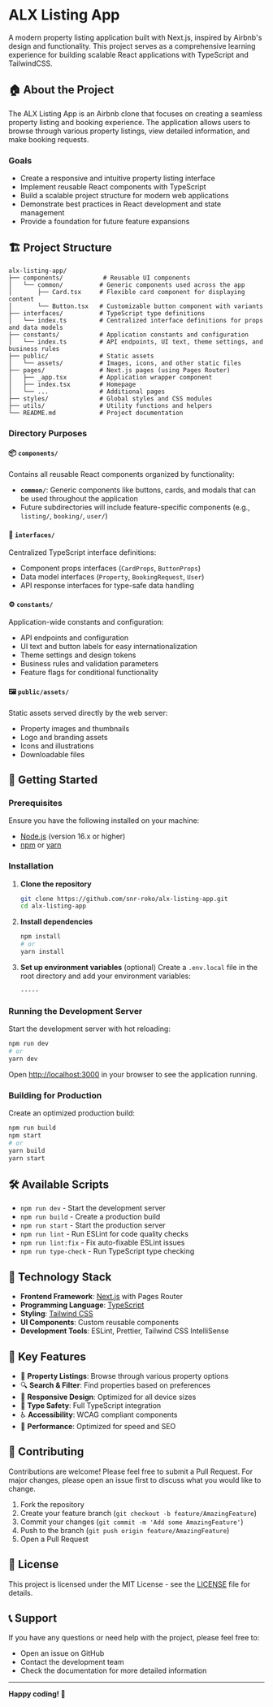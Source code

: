 # ALX Listing App

A modern property listing application built with Next.js, inspired by Airbnb's design and functionality. This project serves as a comprehensive learning experience for building scalable React applications with TypeScript and TailwindCSS.

## 🏠 About the Project

The ALX Listing App is an Airbnb clone that focuses on creating a seamless property listing and booking experience. The application allows users to browse through various property listings, view detailed information, and make booking requests.

### Goals
- Create a responsive and intuitive property listing interface
- Implement reusable React components with TypeScript
- Build a scalable project structure for modern web applications
- Demonstrate best practices in React development and state management
- Provide a foundation for future feature expansions

## 🏗️ Project Structure

```
alx-listing-app/
├── components/           # Reusable UI components
│   └── common/          # Generic components used across the app
│       ├── Card.tsx     # Flexible card component for displaying content
│       └── Button.tsx   # Customizable button component with variants
├── interfaces/          # TypeScript type definitions
│   └── index.ts         # Centralized interface definitions for props and data models
├── constants/           # Application constants and configuration
│   └── index.ts         # API endpoints, UI text, theme settings, and business rules
├── public/              # Static assets
│   └── assets/          # Images, icons, and other static files
├── pages/               # Next.js pages (using Pages Router)
│   ├── _app.tsx         # Application wrapper component
│   ├── index.tsx        # Homepage
│   └── ...              # Additional pages
├── styles/              # Global styles and CSS modules
├── utils/               # Utility functions and helpers
└── README.md            # Project documentation
```

### Directory Purposes

#### 📦 `components/`
Contains all reusable React components organized by functionality:
- **`common/`**: Generic components like buttons, cards, and modals that can be used throughout the application
- Future subdirectories will include feature-specific components (e.g., `listing/`, `booking/`, `user/`)

#### 🔧 `interfaces/`
Centralized TypeScript interface definitions:
- Component props interfaces (`CardProps`, `ButtonProps`)
- Data model interfaces (`Property`, `BookingRequest`, `User`)
- API response interfaces for type-safe data handling

#### ⚙️ `constants/`
Application-wide constants and configuration:
- API endpoints and configuration
- UI text and button labels for easy internationalization
- Theme settings and design tokens
- Business rules and validation parameters
- Feature flags for conditional functionality

#### 🖼️ `public/assets/`
Static assets served directly by the web server:
- Property images and thumbnails
- Logo and branding assets
- Icons and illustrations
- Downloadable files

## 🚀 Getting Started

### Prerequisites

Ensure you have the following installed on your machine:
- [Node.js](https://nodejs.org/) (version 16.x or higher)
- [npm](https://www.npmjs.com/) or [yarn](https://yarnpkg.com/)

### Installation

1. **Clone the repository**
   ```bash
   git clone https://github.com/snr-roko/alx-listing-app.git
   cd alx-listing-app
   ```

2. **Install dependencies**
   ```bash
   npm install
   # or
   yarn install
   ```

3. **Set up environment variables** (optional)
   Create a `.env.local` file in the root directory and add your environment variables:
   ```env
   -----
   ```

### Running the Development Server

Start the development server with hot reloading:

```bash
npm run dev
# or
yarn dev
```

Open [http://localhost:3000](http://localhost:3000) in your browser to see the application running.

### Building for Production

Create an optimized production build:

```bash
npm run build
npm start
# or
yarn build
yarn start
```

## 🛠️ Available Scripts

- `npm run dev` - Start the development server
- `npm run build` - Create a production build
- `npm run start` - Start the production server
- `npm run lint` - Run ESLint for code quality checks
- `npm run lint:fix` - Fix auto-fixable ESLint issues
- `npm run type-check` - Run TypeScript type checking

## 🎨 Technology Stack

- **Frontend Framework**: [Next.js](https://nextjs.org/) with Pages Router
- **Programming Language**: [TypeScript](https://www.typescriptlang.org/)
- **Styling**: [Tailwind CSS](https://tailwindcss.com/)
- **UI Components**: Custom reusable components
- **Development Tools**: ESLint, Prettier, Tailwind CSS IntelliSense

## 📁 Key Features

- 🏡 **Property Listings**: Browse through various property options
- 🔍 **Search & Filter**: Find properties based on preferences
- 📱 **Responsive Design**: Optimized for all device sizes
- 🎯 **Type Safety**: Full TypeScript integration
- ♿ **Accessibility**: WCAG compliant components
- 🚀 **Performance**: Optimized for speed and SEO

## 🤝 Contributing

Contributions are welcome! Please feel free to submit a Pull Request. For major changes, please open an issue first to discuss what you would like to change.

1. Fork the repository
2. Create your feature branch (`git checkout -b feature/AmazingFeature`)
3. Commit your changes (`git commit -m 'Add some AmazingFeature'`)
4. Push to the branch (`git push origin feature/AmazingFeature`)
5. Open a Pull Request

## 📝 License

This project is licensed under the MIT License - see the [LICENSE](LICENSE) file for details.

## 📞 Support

If you have any questions or need help with the project, please feel free to:
- Open an issue on GitHub
- Contact the development team
- Check the documentation for more detailed information

---

**Happy coding! 🚀**
